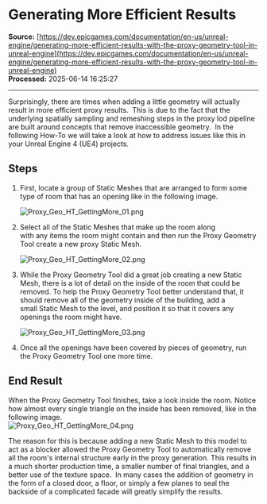 # Generating More Efficient Results

**Source:** [https://dev.epicgames.com/documentation/en-us/unreal-engine/generating-more-efficient-results-with-the-proxy-geometry-tool-in-unreal-engine](https://dev.epicgames.com/documentation/en-us/unreal-engine/generating-more-efficient-results-with-the-proxy-geometry-tool-in-unreal-engine)  
**Processed:** 2025-06-14 16:25:27

---

Surprisingly, there are times when adding a little geometry will actually result in more efficient proxy results.  This is due to the fact that the underlying spatially sampling and remeshing steps in the proxy lod pipeline are built around concepts that remove inaccessible geometry.  In the following How-To we will take a look at how to address issues like this in your Unreal Engine 4 (UE4) projects.

## Steps

1.  First, locate a group of Static Meshes that are arranged to form some type of room that has an opening like in the following image.
    
    ![Proxy_Geo_HT_GettingMore_01.png](https://d1iv7db44yhgxn.cloudfront.net/documentation/images/58ad708a-b17f-42e8-8810-a9bc3b613ccf/proxy_geo_ht_gettingmore_01-resize793x274.png "Proxy_Geo_HT_GettingMore_01.png")
2.  Select all of the Static Meshes that make up the room along with any items the room might contain and then run the Proxy Geometry Tool create a new proxy Static Mesh.
    
    ![Proxy_Geo_HT_GettingMore_02.png](https://d1iv7db44yhgxn.cloudfront.net/documentation/images/7e3b6ca0-f94d-49ee-96fa-d0e9285fa1ac/proxy_geo_ht_gettingmore_02-resize784x271.png "Proxy_Geo_HT_GettingMore_02.png")
3.  While the Proxy Geometry Tool did a great job creating a new Static Mesh, there is a lot of detail on the inside of the room that could be removed. To help the Proxy Geometry Tool better understand that, it should remove all of the geometry inside of the building, add a small Static Mesh to the level, and position it so that it covers any openings the room might have.
    
    ![Proxy_Geo_HT_GettingMore_03.png](https://d1iv7db44yhgxn.cloudfront.net/documentation/images/a0c32ddb-9612-4167-baec-2977b0bb4386/proxy_geo_ht_gettingmore_03-resize779x277.png "Proxy_Geo_HT_GettingMore_03.png")
4.  Once all the openings have been covered by pieces of geometry, run the Proxy Geometry Tool one more time. 
    

## End Result

When the Proxy Geometry Tool finishes, take a look inside the room. Notice how almost every single triangle on the inside has been removed, like in the following image.  
![](https://d1iv7db44yhgxn.cloudfront.net/documentation/images/407d3767-51cf-43eb-9420-cbde4c19cc42/proxy_geo_ht_gettingmore_04.png "Proxy_Geo_HT_GettingMore_04.png")

The reason for this is because adding a new Static Mesh to this model to act as a blocker allowed the Proxy Geometry Tool to automatically remove all the room's internal structure early in the proxy generation. This results in a much shorter production time, a smaller number of final triangles, and a better use of the texture space.  In many cases the addition of geometry in the form of a closed door, a floor, or simply a few planes to seal the backside of a complicated facade will greatly simplify the results.